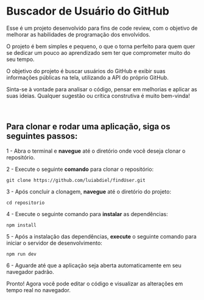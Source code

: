 # Buscador de Usuário do GitHub
Esse é um projeto desenvolvido para fins de code review, com o objetivo de melhorar as habilidades de programação dos envolvidos.

O projeto é bem simples e pequeno, o que o torna perfeito para quem quer se dedicar um pouco ao aprendizado sem ter que comprometer muito do seu tempo.

O objetivo do projeto é buscar usuários do GitHub e exibir suas informações públicas na tela, utilizando a API do próprio GitHub.

Sinta-se à vontade para analisar o código, pensar em melhorias e aplicar as suas ideias. Qualquer sugestão ou crítica construtiva é muito bem-vinda!

<br/>

## Para clonar e rodar uma aplicação, siga os seguintes passos:

1 - Abra o terminal e <b>navegue</b> até o diretório onde você deseja clonar o repositório.

2 - Execute o seguinte <b>comando</b> para clonar o repositório:

`` git clone https://github.com/luiabdiel/findUser.git ``

3 - Após concluir a clonagem, <b>navegue</b> até o diretório do projeto:

`` cd repositorio ``

4 - Execute o seguinte comando para <b>instalar</b> as dependências:

`` npm install ``

5 - Após a instalação das dependências, <b>execute</b> o seguinte comando para iniciar o servidor de desenvolvimento:

`` npm run dev ``

6 - Aguarde até que a aplicação seja aberta automaticamente em seu navegador padrão.

Pronto! Agora você pode editar o código e visualizar as alterações em tempo real no navegador.

